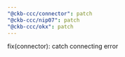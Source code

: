 ```yaml
---
"@ckb-ccc/connector": patch
"@ckb-ccc/nip07": patch
"@ckb-ccc/okx": patch
---
```


fix(connector): catch connecting error
